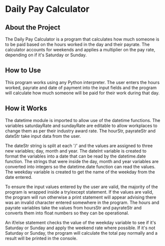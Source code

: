 # Daily Pay Calculator
## About the Project
The Daily Pay Calculator is a program that calculates how much someone is to be paid based on the hours worked in the day and their payrate. The calculator accounts for weekends and applies a multiplier on the pay rate, depending on if it's Saturday or Sunday.
## How to Use
This program works using any Python interpreter. The user enters the hours worked, payrate and date of payment into the input fields and the program will calculate how much someone will be paid for their work during that day.
## How it Works
The datetime module is imported to allow use of the datetime functions. The variables saturdayRate and sundayRate are editable to allow workplaces to change them as per their industry award rate. The hourStr, payrateStr and dateStr take input data from the user. 

The dateStr string is split at each '/' and the values are assigned to three new variables; day, month and year. The dateInt variable is created to format the variables into a date that can be read by the datetime.date function. The strings that were inside the day, month and year variables are converted into integers so the datetime.date function can read the values. The weekday variable is created to get the name of the weekday from the date entered.

To ensure the input values entered by the user are valid, the majority of the program is wrapped inside a try/except statement. If the values are valid, the program will run otherwise a print statement will appear advising there was an invalid character entered somewhere in the program. The hours and payrate variables take the values from hoursStr and payrateStr and converts them into float numbers so they can be operational. 

An if/else statement checks the value of the weekday variable to see if it's Saturday or Sunday and apply the weekend rate where possible. If it's not Saturday or Sunday, the program will calculate the total pay normally and a result will be printed in the console.
